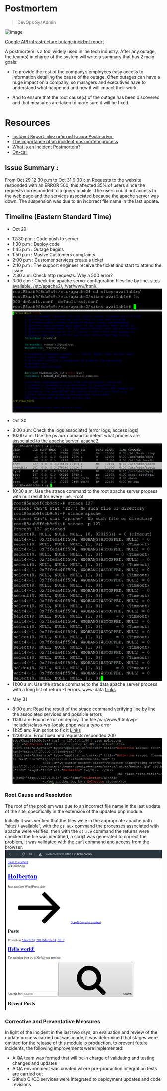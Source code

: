 # Postmortem

> DevOps
> SysAdmin

![image](https://github.com/RichardMiruka/alx-system_engineering-devops/assets/105627752/74bbdf16-f842-472e-83c1-c40d2cc11760)

[Google API infrastructure outage incident report](http://googledevelopers.blogspot.ca/2013/05/google-api-infrastructure-outage_3.html)

A postmortem is a tool widely used in the tech industry. After any outage, the team(s) in charge of the system will write a summary that has 2 main goals:

- To provide the rest of the company’s employees easy access to information detailing the cause of the outage. Often outages can have a huge impact on a company, so managers and executives have to understand what happened and how it will impact their work.
 
- And to ensure that the root cause(s) of the outage has been discovered and that measures are taken to make sure it will be fixed.

# Resources

* [Incident Report, also referred to as a Postmortem](https://intranet.alxswe.com/rltoken/vkEjk-M6yBWW-wyB-7-I9Q)
* [The importance of an incident postmortem process](https://intranet.alxswe.com/rltoken/QwvgCYt2zjKRT7qMRe7I8A)
* [What is an Incident Postmortem?](https://intranet.alxswe.com/rltoken/kBjhT2PIr4X-U8FLI97--Q)
* [On-call](https://intranet.alxswe.com/concepts/39)


## Issue Summary :
From Oct 29 12:30 p.m to Oct 31 9:30 p.m Requests to the website responded with an ERROR 500, this affected 35% of users since the requests corresponded to a query module. The users could not access to the web page and the services associated because the apache server was down. The suspension was due to an incorrect file name in the last update.

## Timeline (Eastern Standard Time)
- Oct 29
* 12:30 p.m : Code push to server
* 1:30 p.m : Deploy code 
* 1:45 p.m : Outage begins
* 1:50 p.m : Masive Customers complaints 
* 2:00 p.m : Customer services create a ticket
* 2:10 p.m : The support engineer receive the ticket and start to attend the issue
* 2:30 a.m: Check http requests. Why a 500 error?
* 3:00 a.m : Check the apache server configuration files line by line. sites-available, /etc/apache2/, /var/www/html/.
![](https://github.com/Emanuel-js/alx-system_engineering-devops/blob/main/0x19-postmortem/images/sites%20available.png?raw=true)
![](https://github.com/Emanuel-js/alx-system_engineering-devops/blob/main/0x19-postmortem/images/document%20root.png?raw=true)
- Oct 30
* 8:00 a.m: Check the logs associated (error logs, access logs) 
* 10:00 a.m: Use the ps aux comand to detect what process are associated to the apache server. apache2.
![](https://github.com/juliushakes/alx-system_engineering-devops/blob/main/0x19-postmortem/images/psaux.png?raw=true)
* 10:30 a.m: Use the strace command to the root apache server process with null result for every line. -root
![](https://github.com/juliushakes/alx-system_engineering-devops/blob/main/0x19-postmortem/images/strace%20127.png?raw=true)
* 11:00 a.m: Use the strace command to the data apache server process with a long list of return -1 errors. www-data
[Links](https://github.com/juliushakes/alx-system_engineering-devops/blob/main/0x19-postmortem/images/strace%20161.txt)
- May 31
* 8:00 a.m: Read the result of the strace command verifying line by line the associated services and possible errors
* 11:00 am: Found error on deploy. The file /var/www/html/wp-includes/class-wp-locale.phpp was a typo error 
* 11:25 am: Run script to fix it
[Links](https://github.com/juliushakes/alx-system_engineering-devops/blob/main/0x17-web_stack_debugging_3/0-strace_is_your_friend.pp)
* 12:00 am: Error fixed and requests responded 200
![](https://github.com/juliushakes/alx-system_engineering-devops/blob/main/0x19-postmortem/images/working.png?raw=true)

### Root Cause and Resolution 
The root of the problem was due to an incorrect file name in the last update of the site, specifically in the extension of the updated php module.

Initially it was verified that the files were in the appropriate apache path “sites / available”, with the `ps aux` command the processes associated with apache were verified, then with the `strace` command the returns were checked the file was identified, a script was generated to correct the problem, it was validated with the `curl` command and access from the browser.
![](https://github.com/juliushakes/alx-system_engineering-devops/blob/main/0x19-postmortem/images/accessing.png?raw=true)

### Corrective and Preventative Measures
In light of the incident in the last two days, an evaluation and review of the update process carried out was made, it was determined that stages were omitted for the release of this module to production, to prevent future incidents, the following improvements were implemented:

* A QA team was formed that will be in charge of validating and testing changes and updates
* A QA environment was created where pre-production integration tests are carried out
* Github CI/CD services were integrated to deployment updates and code revisions
